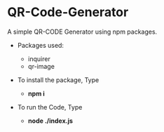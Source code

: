 # QR-Code-Generator

A simple QR-CODE Generator using npm packages.

- Packages used:
    - inquirer
    - qr-image

- To install the package, Type 
    - **npm i**
- To run the Code, Type 
    - **node ./index.js**
